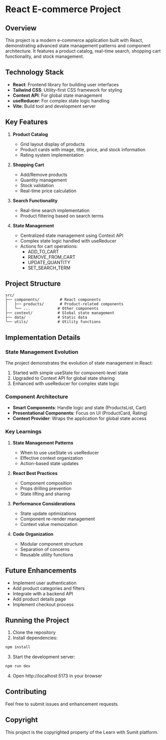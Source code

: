       
# React E-commerce Project

## Overview
This project is a modern e-commerce application built with React, demonstrating advanced state management patterns and component architecture. It features a product catalog, real-time search, shopping cart functionality, and stock management.

## Technology Stack
- **React**: Frontend library for building user interfaces
- **Tailwind CSS**: Utility-first CSS framework for styling
- **Context API**: For global state management
- **useReducer**: For complex state logic handling
- **Vite**: Build tool and development server

## Key Features
1. **Product Catalog**
   - Grid layout display of products
   - Product cards with image, title, price, and stock information
   - Rating system implementation

2. **Shopping Cart**
   - Add/Remove products
   - Quantity management
   - Stock validation
   - Real-time price calculation

3. **Search Functionality**
   - Real-time search implementation
   - Product filtering based on search terms

4. **State Management**
   - Centralized state management using Context API
   - Complex state logic handled with useReducer
   - Actions for cart operations:
     - ADD_TO_CART
     - REMOVE_FROM_CART
     - UPDATE_QUANTITY
     - SET_SEARCH_TERM

## Project Structure
```
src/
├── components/         # React components
│   ├── products/       # Product-related components
│   └── ...            # Other components
├── context/           # Global state management
├── data/              # Static data
└── utils/             # Utility functions
```

## Implementation Details

### State Management Evolution
The project demonstrates the evolution of state management in React:
1. Started with simple useState for component-level state
2. Upgraded to Context API for global state sharing
3. Enhanced with useReducer for complex state logic

### Component Architecture
- **Smart Components**: Handle logic and state (ProductsList, Cart)
- **Presentational Components**: Focus on UI (ProductCard, Rating)
- **Context Provider**: Wraps the application for global state access

### Key Learnings
1. **State Management Patterns**
   - When to use useState vs useReducer
   - Effective context organization
   - Action-based state updates

2. **React Best Practices**
   - Component composition
   - Props drilling prevention
   - State lifting and sharing

3. **Performance Considerations**
   - State update optimizations
   - Component re-render management
   - Context value memoization

4. **Code Organization**
   - Modular component structure
   - Separation of concerns
   - Reusable utility functions

## Future Enhancements
- Implement user authentication
- Add product categories and filters
- Integrate with a backend API
- Add product details page
- Implement checkout process

## Running the Project
1. Clone the repository
2. Install dependencies:
```bash
npm install
```
3. Start the development server:
```bash
npm run dev
```
4. Open http://localhost:5173 in your browser

## Contributing
Feel free to submit issues and enhancement requests.

## Copyright
This project is the copyrighted property of the Learn with Sumit platform.
        